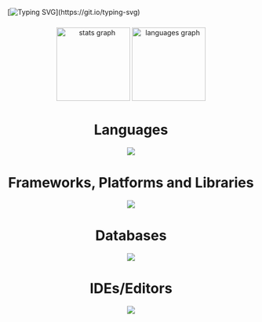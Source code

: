 [![Typing SVG](https://readme-typing-svg.demolab.com?font=Nunito&pause=1000&random=false&width=435&lines=Hi+!%F0%9F%91%8B+My+name+is+Washington+Kimani...;And+I+am+a+developer%F0%9F%92%BB.)](https://git.io/typing-svg)
###

<div align="center">
  <img src="https://github-readme-stats.vercel.app/api?username=Washington-Kimani&hide_title=false&hide_rank=false&show_icons=true&include_all_commits=true&count_private=true&disable_animations=false&theme=dracula&locale=en&hide_border=false" height="150" alt="stats graph"  />
  <img src="https://github-readme-stats.vercel.app/api/top-langs?username=Washington-Kimani&locale=en&hide_title=false&layout=compact&card_width=320&langs_count=5&theme=dracula&hide_border=false" height="150" alt="languages graph"  />
</div>




  ###
<h1 align="center">Languages</h1>
<p align="center">
  <a href="https://skillicons.dev">
    <img src="https://skillicons.dev/icons?i=c,html,css,js,python,java,dart" />
  </a>
</p>

  ###
<h1 align="center">Frameworks, Platforms and Libraries</h1>
<p align="center">
  <a href="https://skillicons.dev">
    <img src="https://skillicons.dev/icons?i=nodejs,bun,express,jquery,react,electron,bootstrap,tailwind" />
  </a>
</p>

  ###
<h1 align="center">Databases</h1>
<p align="center">
  <a href="https://skillicons.dev">
    <img src="https://skillicons.dev/icons?i=mongodb,mysql,postgres" />
  </a>
</p>

  ###
<h1 align="center">IDEs/Editors</h1>
<p align="center">
  <a href="https://skillicons.dev">
    <img src="https://skillicons.dev/icons?i=vscode,idea,atom,eclipse,pycharm" />
  </a>
</p>

